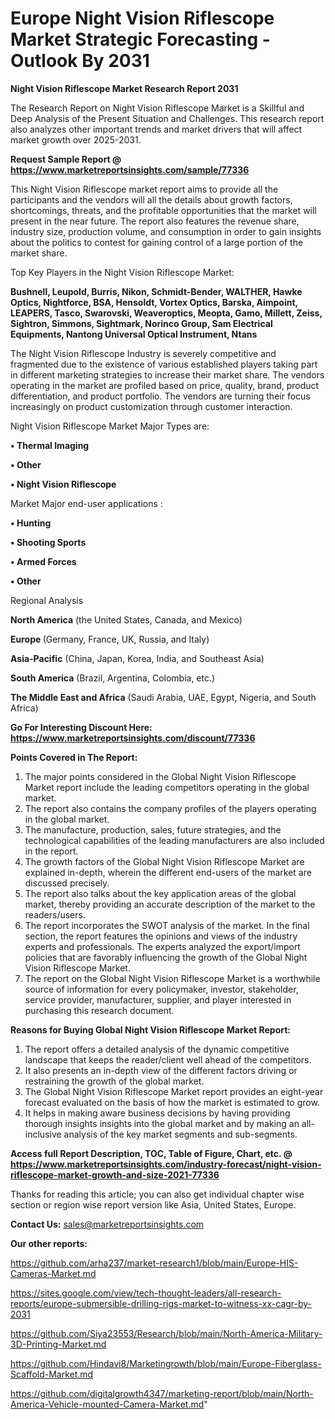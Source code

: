 # Europe Night Vision Riflescope Market Strategic Forecasting - Outlook By 2031

<strong>Night Vision Riflescope Market Research Report 2031</strong>

The Research Report on Night Vision Riflescope Market is a Skillful and Deep Analysis of the Present Situation and Challenges. This research report also analyzes other important trends and market drivers that will affect market growth over 2025-2031.

<strong>Request Sample Report @ <a href=https://www.marketreportsinsights.com/sample/77336>https://www.marketreportsinsights.com/sample/77336</a></strong>

This Night Vision Riflescope market report aims to provide all the participants and the vendors will all the details about growth factors, shortcomings, threats, and the profitable opportunities that the market will present in the near future. The report also features the revenue share, industry size, production volume, and consumption in order to gain insights about the politics to contest for gaining control of a large portion of the market share.

Top Key Players in the Night Vision Riflescope Market:

<strong>Bushnell, Leupold, Burris, Nikon, Schmidt-Bender, WALTHER, Hawke Optics, Nightforce, BSA, Hensoldt, Vortex Optics, Barska, Aimpoint, LEAPERS, Tasco, Swarovski, Weaveroptics, Meopta, Gamo, Millett, Zeiss, Sightron, Simmons, Sightmark, Norinco Group, Sam Electrical Equipments, Nantong Universal Optical Instrument, Ntans</strong>

The Night Vision Riflescope Industry is severely competitive and fragmented due to the existence of various established players taking part in different marketing strategies to increase their market share. The vendors operating in the market are profiled based on price, quality, brand, product differentiation, and product portfolio. The vendors are turning their focus increasingly on product customization through customer interaction.

Night Vision Riflescope Market Major Types are:

<strong>• Thermal Imaging

• Other

• Night Vision Riflescope</strong>

Market Major end-user applications :

<strong>• Hunting

• Shooting Sports

• Armed Forces

• Other</strong>

Regional Analysis

</u><strong><b>North America</b></strong> (the United States, Canada, and Mexico)

<strong><b>Europe </b></strong>(Germany, France, UK, Russia, and Italy)

<strong><b>Asia-Pacific</b></strong> (China, Japan, Korea, India, and Southeast Asia)

<strong><b>South America</b></strong> (Brazil, Argentina, Colombia, etc.)

<strong><b>The Middle East and Africa</b></strong> (Saudi Arabia, UAE, Egypt, Nigeria, and South Africa)

<strong>Go For Interesting Discount Here: <a href=https://www.marketreportsinsights.com/discount/77336>https://www.marketreportsinsights.com/discount/77336</a></strong>

<strong>Points Covered in The Report:</strong>
<ol>
  <li>The major points considered in the Global Night Vision Riflescope Market report include the leading competitors operating in the global market.</li>
  <li>The report also contains the company profiles of the players operating in the global market.</li>
  <li>The manufacture, production, sales, future strategies, and the technological capabilities of the leading manufacturers are also included in the report.</li>
  <li>The growth factors of the Global Night Vision Riflescope Market are explained in-depth, wherein the different end-users of the market are discussed precisely.</li>
  <li>The report also talks about the key application areas of the global market, thereby providing an accurate description of the market to the readers/users.</li>
  <li>The report incorporates the SWOT analysis of the market. In the final section, the report features the opinions and views of the industry experts and professionals. The experts analyzed the export/import policies that are favorably influencing the growth of the Global Night Vision Riflescope Market.</li>
  <li>The report on the Global Night Vision Riflescope Market is a worthwhile source of information for every policymaker, investor, stakeholder, service provider, manufacturer, supplier, and player interested in purchasing this research document.</li>
</ol>
<strong>Reasons for Buying Global Night Vision Riflescope Market Report:</strong>

<ol>
  <li>The report offers a detailed analysis of the dynamic competitive landscape that keeps the reader/client well ahead of the competitors.</li>
  <li>It also presents an in-depth view of the different factors driving or restraining the growth of the global market.</li>
  <li>The Global Night Vision Riflescope Market report provides an eight-year forecast evaluated on the basis of how the market is estimated to grow.</li>
  <li>It helps in making aware business decisions by having providing thorough insights insights into the global market and by making an all-inclusive analysis of the key market segments and sub-segments.</li>
</ol>
<strong>Access full Report Description, TOC, Table of Figure, Chart, etc. @ <a href=https://www.marketreportsinsights.com/industry-forecast/night-vision-riflescope-market-growth-and-size-2021-77336>https://www.marketreportsinsights.com/industry-forecast/night-vision-riflescope-market-growth-and-size-2021-77336</a></strong>


Thanks for reading this article; you can also get individual chapter wise section or region wise report version like Asia, United States, Europe.

<strong>Contact Us:</strong>
sales@marketreportsinsights.com

<strong>Our other reports:</strong>

<a href=https://github.com/arha237/market-research1/blob/main/Europe-HIS-Cameras-Market.md>https://github.com/arha237/market-research1/blob/main/Europe-HIS-Cameras-Market.md</a>

<a href=https://sites.google.com/view/tech-thought-leaders/all-research-reports/europe-submersible-drilling-rigs-market-to-witness-xx-cagr-by-2031>https://sites.google.com/view/tech-thought-leaders/all-research-reports/europe-submersible-drilling-rigs-market-to-witness-xx-cagr-by-2031</a>

<a href=https://github.com/Siya23553/Research/blob/main/North-America-Military-3D-Printing-Market.md>https://github.com/Siya23553/Research/blob/main/North-America-Military-3D-Printing-Market.md</a>

<a href=https://github.com/Hindavi8/Marketingrowth/blob/main/Europe-Fiberglass-Scaffold-Market.md>https://github.com/Hindavi8/Marketingrowth/blob/main/Europe-Fiberglass-Scaffold-Market.md</a>

<a href=https://github.com/digitalgrowth4347/marketing-report/blob/main/North-America-Vehicle-mounted-Camera-Market.md>https://github.com/digitalgrowth4347/marketing-report/blob/main/North-America-Vehicle-mounted-Camera-Market.md</a>"
